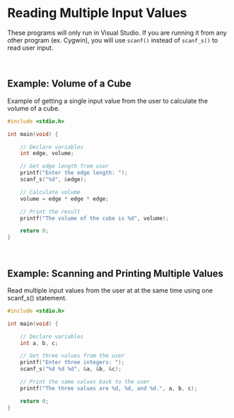 # Reading Multiple Input Values

These programs will only run in Visual Studio. If you are running it from any other program (ex. Cygwin), you will use `scanf()` instead of `scanf_s()` to read user input.

<br>

## Example: Volume of a Cube
 
Example of getting a single input value from the user to calculate the volume of a cube.

```c
#include <stdio.h>

int main(void) {

    // Declare variables
    int edge, volume;

    // Get edge length from user
    printf("Enter the edge length: ");
    scanf_s("%d", &edge);

    // Calculate volume
    volume = edge * edge * edge;

    // Print the result
    printf("The volume of the cube is %d", volume);

    return 0;
}
```

<br>

## Example: Scanning and Printing Multiple Values
 
Read multiple input values from the user at at the same time using one scanf_s() statement.

```c
#include <stdio.h>

int main(void) {

    // Declare variables
    int a, b, c;

    // Get three values from the user
    printf("Enter three integers: ");
    scanf_s("%d %d %d", &a, &b, &c);

    // Print the same values back to the user
    printf("The three values are %d, %d, and %d.", a, b, c);

    return 0;
}
```
